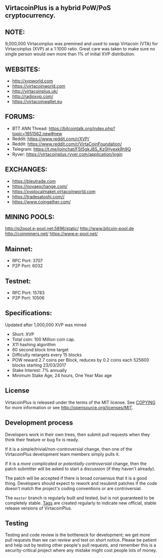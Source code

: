 VirtacoinPlus is a hybrid PoW/PoS cryptocurrency.
---------------------------------------------

NOTE:
------

9,000,000 Virtacoinplus was premined and used to swap Virtacoin (VTA) for Virtacoinplus (XVP) at a 1:1000 ratio. Great care was taken to make sure no single person would own more than 1% of initial XVP distribution. 

<b>WEBSITES:</b>
---------
- http://xvpworld.com
- https://virtacoinworld.com
- http://virtacoinplus.uk/
- http://radioxvp.com/
- https://virtacoinwallet.eu

<b>FORUMS:</b>
-------
- BTT ANN Thread: https://bitcointalk.org/index.php?topic=1851562.new#new
- Reddit: https://www.reddit.com/r/XVP/
- Reddit: https://www.reddit.com/r/VirtaCoinFoundation/
- Telegram: https://t.me/joinchat/FSt5gkJ8S_Kz0Hyexk9h9Q
- Ryver: https://virtacoinplus.ryver.com/application/login

<b>EXCHANGES:</b>
----------
- https://bleutrade.com
- https://novaexchange.com/
- https://xvplocalmaket.virtacoinworld.com
- https://tradesatoshi.com//
- https://www.coingather.com/

<b>MINING POOLS:</b>
-------------
http://p2pool.e-pool.net:5896/static/
http://www.bitcoin-pool.de
http://coinminers.net/
https://www.e-pool.net/


Mainnet:
---------

- RPC Port: 3707
- P2P Port: 6032

Testnet:
---------

- RPC Port: 15783
- P2P Port: 10506

Specifications:
---------------

Updated after 1,000,000 XVP was mined
- Short: XVP
- Total coin: 100 Million coin cap.
- X11 hashing algorithm
- 60 second block time target 
- Difficulty retargets every 15 blocks
- POW reward 2.7 coins per Block, reduces by 0.2 coins each 525600 blocks starting 23/03/2017
- Stake Interest: 7% annually
- Minimum Stake Age, 24 hours, One Year Max age

License
-------

VirtacoinPlus is released under the terms of the MIT license. See [COPYING](COPYING) for more
information or see http://opensource.org/licenses/MIT.

Development process
-------------------

Developers work in their own trees, then submit pull requests when they think
their feature or bug fix is ready.

If it is a simple/trivial/non-controversial change, then one of the VirtacoinPlus
development team members simply pulls it.

If it is a *more complicated or potentially controversial* change, then the patch
submitter will be asked to start a discussion (if they haven't already).

The patch will be accepted if there is broad consensus that it is a good thing.
Developers should expect to rework and resubmit patches if the code doesn't
match the project's coding conventions or are controversial.

The `master` branch is regularly built and tested, but is not guaranteed to be
completely stable. [Tags](https://github.com/VirtacoinPlus/VirtacoinPlus/tags) are created
regularly to indicate new official, stable release versions of VirtacoinPlus.

Testing
-------

Testing and code review is the bottleneck for development; we get more pull
requests than we can review and test on short notice. Please be patient and help out by testing
other people's pull requests, and remember this is a security-critical project where any mistake might cost people
lots of money.


